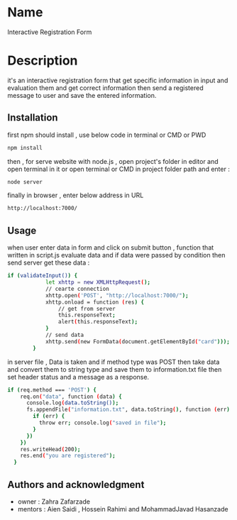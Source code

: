 # Name
Interactive Registration Form



# Description

it's an interactive registration form that get specific information in input and evaluation them and get correct information then send a registered message to user and save the entered information.

## Installation

first npm should install , use below code in terminal or CMD or PWD

```bash
npm install
```
then , for serve website with node.js , open project's folder in editor and open terminal in it or open terminal or CMD in project folder path and enter :
```bash
node server 
```
finally in browser , enter below address in URL
```bash
http://localhost:7000/
```
## Usage
when user enter data in form and click on submit button , function that written in script.js evaluate data and if data were passed by condition then send server get these data :
```bash
if (validateInput()) {
            let xhttp = new XMLHttpRequest();
            // cearte connection
            xhttp.open('POST', "http://localhost:7000/");
            xhttp.onload = function (res) {
                // get from server
                this.responseText;
                alert(this.responseText);
            }
            // send data
            xhttp.send(new FormData(document.getElementById("card")));
        }
```
in server file , Data is taken and if method type was POST then take data and convert them to string type and save them to information.txt file then set header status and a message as a response.
```bash
if (req.method === 'POST') {
    req.on("data", function (data) {
      console.log(data.toString());
      fs.appendFile("information.txt", data.toString(), function (err) {
        if (err) {
          throw err; console.log("saved in file");
        }
      })
    })
    res.writeHead(200);
    res.end("you are registered");
  } 
```
## Authors and acknowledgment
- owner : Zahra Zafarzade
- mentors : Aien Saidi , Hossein Rahimi and MohammadJavad Hasanzade